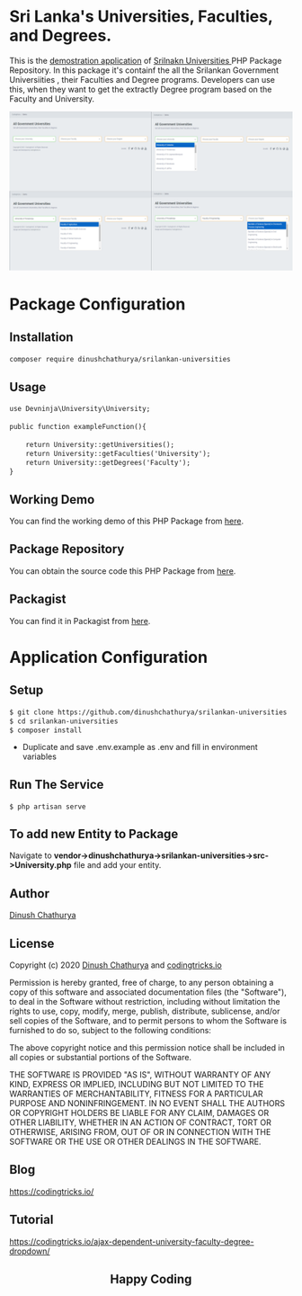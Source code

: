 # Sri Lanka's Universities, Faculties, and Degrees.

This is the <a href="https://srilankan-universities-package.herokuapp.com/">demostration application</a> of <a href="dinushchathurya/srilankan-universities"> Srilnakn Universities </a>PHP Package Repository. In this package it's containf the all the Srilankan Government Universiities , their Faculties and Degree programs. Developers can use this, when they want to get the extractly Degree program based on the Faculty and University.

![Demo Image](public/img/demo.png)

# Package Configuration

## Installation

`composer require dinushchathurya/srilankan-universities`

## Usage

```
use Devninja\University\University;

public function exampleFunction(){

    return University::getUniversities(); 
    return University::getFaculties('University');
    return University::getDegrees('Faculty');
}
```

## Working Demo

You can find the working demo of this PHP Package from <a href="https://srilankan-universities-package.herokuapp.com/">here</a>.

## Package Repository

You can obtain the source code this PHP Package from  <a href="https://github.com/dinushchathurya/srilankan-universities-faculties-degrees.git">here</a>.

## Packagist 

You can find it in Packagist from <a href="https://packagist.org/packages/dinushchathurya/srilankan-universities"> here</a>.

# Application Configuration

## Setup
 
```
$ git clone https://github.com/dinushchathurya/srilankan-universities
$ cd srilankan-universities
$ composer install
```
  - Duplicate and save .env.example as .env and fill in environment variables

## Run The Service
```
$ php artisan serve
```
## To add new Entity to Package
Navigate to <b>vendor->dinushchathurya->srilankan-universities->src->University.php</b> file and add your entity.

## Author
[Dinush Chathurya](https://dinushchathurya.github.io/)

## License

Copyright (c) 2020 <a href="https://dinushchathurya.github.io/">Dinush Chathurya</a> and <a href="https://codingtricks.io/">codingtricks.io</a>

Permission is hereby granted, free of charge, to any person obtaining
a copy of this software and associated documentation files (the
"Software"), to deal in the Software without restriction, including
without limitation the rights to use, copy, modify, merge, publish,
distribute, sublicense, and/or sell copies of the Software, and to
permit persons to whom the Software is furnished to do so, subject to
the following conditions:

The above copyright notice and this permission notice shall be
included in all copies or substantial portions of the Software.

THE SOFTWARE IS PROVIDED "AS IS", WITHOUT WARRANTY OF ANY KIND,
EXPRESS OR IMPLIED, INCLUDING BUT NOT LIMITED TO THE WARRANTIES OF
MERCHANTABILITY, FITNESS FOR A PARTICULAR PURPOSE AND
NONINFRINGEMENT. IN NO EVENT SHALL THE AUTHORS OR COPYRIGHT HOLDERS BE
LIABLE FOR ANY CLAIM, DAMAGES OR OTHER LIABILITY, WHETHER IN AN ACTION
OF CONTRACT, TORT OR OTHERWISE, ARISING FROM, OUT OF OR IN CONNECTION
WITH THE SOFTWARE OR THE USE OR OTHER DEALINGS IN THE SOFTWARE.

## Blog

https://codingtricks.io/

## Tutorial
https://codingtricks.io/ajax-dependent-university-faculty-degree-dropdown/

## 

<p ><h2 align="center">Happy<i class="fa fa-heart" style="color:red;"></i> Coding<i class="fa fa-code" style="color:orange;"> </i></h2></p>

